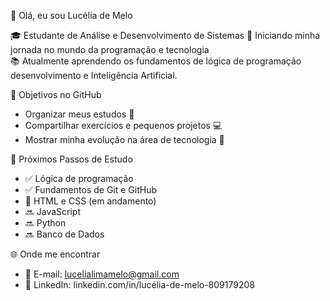 👋 Olá, eu sou Lucélia de Melo

🎓 Estudante de Análise e Desenvolvimento de Sistemas
🚀 Iniciando minha jornada no mundo da programação e tecnologia  
📚 Atualmente aprendendo os fundamentos de lógica de programação desenvolvimento e Inteligência Artificial.

📌 Objetivos no GitHub
- Organizar meus estudos 📖  
- Compartilhar exercícios e pequenos projetos 💻  
- Mostrar minha evolução na área de tecnologia 🚀  

 📂 Próximos Passos de Estudo
- ✅ Lógica de programação  
- ✅ Fundamentos de Git e GitHub  
- 🔄 HTML e CSS (em andamento)  
- 🔜 JavaScript  
- 🔜 Python  
- 🔜 Banco de Dados  

 🌐 Onde me encontrar
- 📧 E-mail: lucelialimamelo@gmail.com  
- 💼 LinkedIn: linkedin.com/in/lucélia-de-melo-809179208


